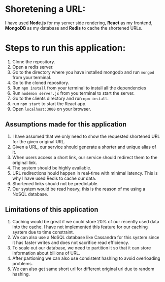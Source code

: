 # Shoretening a URL:

I have used **Node.js** for my server side rendering, **React** as my frontend, **MongoDB** as my database and **Redis** to cache the shortened URLs.

# Steps to run this application:
1. Clone the repository.
2. Open a redis server.
3. Go to the directory where you have installed mongodb and run ```mongod``` from your terminal.
4. Go to the cloned repository.
5. Run ```npm install``` from your terminal to install all the dependencies
6. Run ```nodemon server.js``` from you terminal to start the server.
7. Go to the clients directory and run ```npm install```.
8. run ```npm start``` to start the React app.
9. Open ```localhost:3000``` on your browser.


## Assumptions made for this application

1. I have assumed that we only need to show the requested shortened URL for the given original URL. 
2. Given a URL, our service should generate a shorter and unique alias of it.
3. When users access a short link, our service should redirect them to the original link.
4. The system should be highly available.
5. URL redirections hould happen in real-time with minimal latency. This is why I have used Redis to cache our data. 
6. Shortened links should not be predictable.
7. Our system would be read heavy, this is the reason of me using a NoSQL database. 

## Limitations of this application

1. Caching would be great if we could store 20% of our recently used data into the cache. I have not implemented this feature for our caching system due to time constraint.
2. We can also use a NoSQL database like Cassandra for this system since it has faster writes and does not sacrifice read efficiency.
3. To scale out our database, we need to partition it so that it can store information about billions of URL. 
4. After partioning we can also use consistent hashing to avoid overloading problems.
5. We can also get same short url for different original url due to random hashing. 
